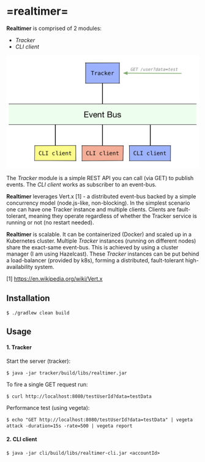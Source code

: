 # =realtimer=

**Realtimer** is comprised of 2 modules:
 * *Tracker*
 * *CLI client*
 
![Realtimer architecture](realtimer.png)
 
The *Tracker* module is a simple REST API you can call (via GET) to publish events.
The *CLI client* works as subscriber to an event-bus.
 
**Realtimer** leverages Vert.x [1] - a distributed event-bus backed by a simple concurrency model (node.js-like, non-blocking). 
In the simplest scenario one can have one Tracker instance and multiple clients. Clients are fault-tolerant, meaning they operate regardless of whether the Tracker service is running or not (no restart needed). 

**Realtimer** is scalable. It can be containerized (Docker) and scaled up in a Kubernetes cluster. Multiple *Tracker* instances (running on different nodes) share the exact-same event-bus. This is achieved by using a cluster manager (I am using Hazelcast).
These *Tracker* instances can be put behind a load-balancer (provided by k8s), forming a distributed, fault-tolerant high-availability system.
 
[1] https://en.wikipedia.org/wiki/Vert.x 


## Installation

```
$ ./gradlew clean build
```

## Usage
#### 1. Tracker

Start the server (tracker):
```
$ java -jar tracker/build/libs/realtimer.jar
```

To fire a single GET request run:
```
$ curl http://localhost:8080/testUserId?data=testData
```

Performance test (using vegeta):
```
$ echo "GET http://localhost:8080/testUserId?data=testData" | vegeta attack -duration=15s -rate=500 | vegeta report
```

#### 2. CLI client

```
$ java -jar cli/build/libs/realtimer-cli.jar <accountId>
```
